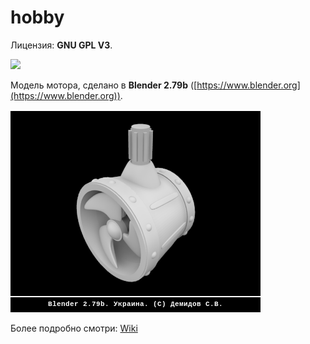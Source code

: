 # hobby
Лицензия: **GNU GPL V3**.

![](https://github.com/drilnet/hobby/blob/blender3d-motor/UA.png)

Модель мотора, сделано в **Blender 2.79b** ([https://www.blender.org](https://www.blender.org)).

![](https://github.com/drilnet/blender3d-motor/blob/master/Motor%20(preview).gif)

Более подробно смотри: [Wiki](https://github.com/drilnet/hobby/wiki/Blender-3D.-Модель-мотора-(motor).)
